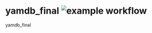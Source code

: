 # yamdb_final ![example workflow](https://github.com/JuliaYadova/yamdb_final/actions/workflows/yamdb_workflow.yml/badge.svg)
yamdb_final

